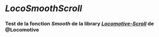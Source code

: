 # ***LocoSmoothScroll***

### Test de la fonction ***Smooth*** de la library [***Locomotive-Scroll***](https://github.com/locomotivemtl/locomotive-scroll.git) de @Locomotive